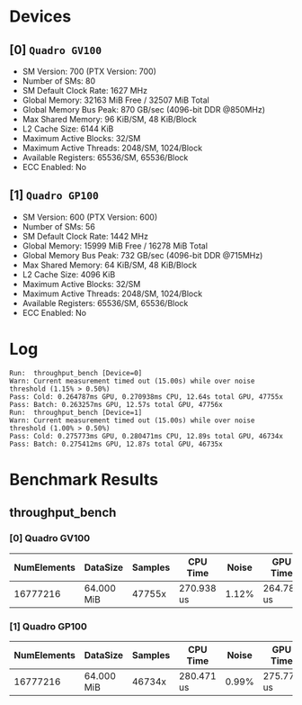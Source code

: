 # Devices

## [0] `Quadro GV100`
* SM Version: 700 (PTX Version: 700)
* Number of SMs: 80
* SM Default Clock Rate: 1627 MHz
* Global Memory: 32163 MiB Free / 32507 MiB Total
* Global Memory Bus Peak: 870 GB/sec (4096-bit DDR @850MHz)
* Max Shared Memory: 96 KiB/SM, 48 KiB/Block
* L2 Cache Size: 6144 KiB
* Maximum Active Blocks: 32/SM
* Maximum Active Threads: 2048/SM, 1024/Block
* Available Registers: 65536/SM, 65536/Block
* ECC Enabled: No

## [1] `Quadro GP100`
* SM Version: 600 (PTX Version: 600)
* Number of SMs: 56
* SM Default Clock Rate: 1442 MHz
* Global Memory: 15999 MiB Free / 16278 MiB Total
* Global Memory Bus Peak: 732 GB/sec (4096-bit DDR @715MHz)
* Max Shared Memory: 64 KiB/SM, 48 KiB/Block
* L2 Cache Size: 4096 KiB
* Maximum Active Blocks: 32/SM
* Maximum Active Threads: 2048/SM, 1024/Block
* Available Registers: 65536/SM, 65536/Block
* ECC Enabled: No

# Log

```
Run:  throughput_bench [Device=0]
Warn: Current measurement timed out (15.00s) while over noise threshold (1.15% > 0.50%)
Pass: Cold: 0.264787ms GPU, 0.270938ms CPU, 12.64s total GPU, 47755x
Pass: Batch: 0.263257ms GPU, 12.57s total GPU, 47756x
Run:  throughput_bench [Device=1]
Warn: Current measurement timed out (15.00s) while over noise threshold (1.00% > 0.50%)
Pass: Cold: 0.275773ms GPU, 0.280471ms CPU, 12.89s total GPU, 46734x
Pass: Batch: 0.275412ms GPU, 12.87s total GPU, 46735x
```

# Benchmark Results

## throughput_bench

### [0] Quadro GV100

| NumElements |  DataSize  | Samples |  CPU Time  | Noise |  GPU Time  | Noise | Elem/s  | GlobalMem BW | BWPeak | Batch GPU  | Batch  |
|-------------|------------|---------|------------|-------|------------|-------|---------|--------------|--------|------------|--------|
|    16777216 | 64.000 MiB |  47755x | 270.938 us | 1.12% | 264.787 us | 1.15% | 63.361G | 506.889 GB/s | 58.24% | 263.257 us | 47756x |

### [1] Quadro GP100

| NumElements |  DataSize  | Samples |  CPU Time  | Noise |  GPU Time  | Noise | Elem/s  | GlobalMem BW | BWPeak | Batch GPU  | Batch  |
|-------------|------------|---------|------------|-------|------------|-------|---------|--------------|--------|------------|--------|
|    16777216 | 64.000 MiB |  46734x | 280.471 us | 0.99% | 275.773 us | 1.00% | 60.837G | 486.697 GB/s | 66.47% | 275.412 us | 46735x |
